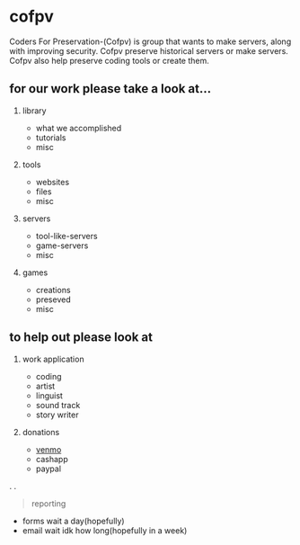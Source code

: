 # cofpv
Coders For Preservation-(Cofpv) is group that wants to make servers, along with improving security.  Cofpv preserve historical servers or make servers.  Cofpv also help preserve coding tools or create them.

## for our work please take a look at...

1. library

   - what we accomplished
   - tutorials
   - misc


2. tools

   - websites
   - files
   - misc


3. servers

   - tool-like-servers
   - game-servers
   - misc


4. games

   - creations
   - preseved
   - misc


## to help out please look at

1. work application

   - coding
   - artist
   - linguist
   - sound track
   - story writer


2. donations

   - [venmo](https://rb.gy/1jviv)
   - cashapp
   - paypal

.
.
> reporting

   - forms  wait a day(hopefully)
   - email  wait idk how long(hopefully in a week)
